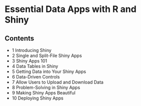 # Essential Data Apps with R and Shiny

## Contents

- 1 Introducing Shiny
- 2 Single and Split-File Shiny Apps
- 3 Shiny Apps 101
- 4 Data Tables in Shiny
- 5 Getting Data into Your Shiny Apps
- 6 Data-Driven Controls
- 7 Allow Users to Upload and Download Data
- 8 Problem-Solving in Shiny Apps
- 9 Making Shiny Apps Beautiful
- 10 Deploying Shiny Apps
